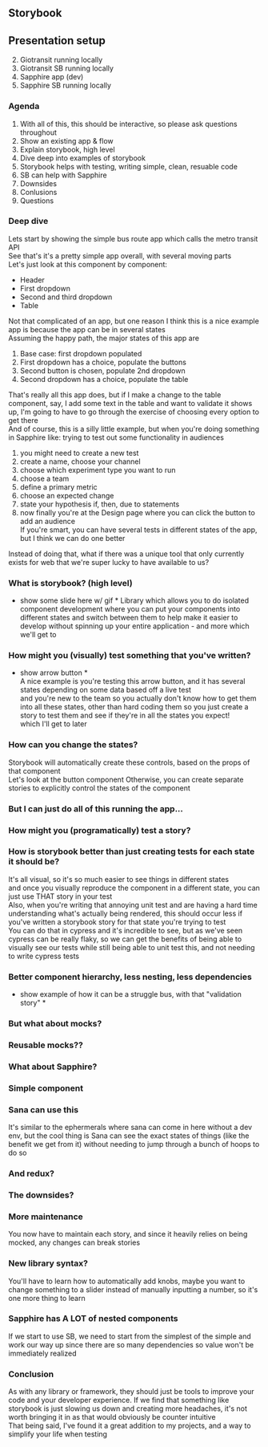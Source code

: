 ## Storybook

## Presentation setup
2. Giotransit running locally
3. Giotransit SB running locally
4. Sapphire app (dev)
5. Sapphire SB running locally

### Agenda
1. With all of this, this should be interactive, so please ask questions throughout
2. Show an existing app & flow
3. Explain storybook, high level
4. Dive deep into examples of storybook
5. Storybook helps with testing, writing simple, clean, resuable code
6. SB can help with Sapphire
7. Downsides
8. Conlusions
9. Questions

### Deep dive
Lets start by showing the simple bus route app which calls the metro transit API  
See that's it's a pretty simple app overall, with several moving parts  
Let's just look at this component by component:
- Header
- First dropdown
- Second and third dropdown
- Table

Not that complicated of an app, but one reason I think this is a nice example app is because the app can be in several states  
Assuming the happy path, the major states of this app are

1. Base case: first dropdown populated 
2. First dropdown has a choice, populate the buttons
3. Second button is chosen, populate 2nd dropdown
4. Second dropdown has a choice, populate the table

That's really all this app does, but if I make a change to the table component, say, I add some text in the table and want to validate it shows up, I'm going to have to go through the exercise of choosing every option to get there  
And of course, this is a silly little example, but when you're doing something in Sapphire like: trying to test out some functionality in audiences  

1. you might need to create a new test  
2. create a name, choose your channel
3. choose which experiment type you want to run
4. choose a team
5. define a primary metric
6. choose an expected change
7. state your hypothesis if, then, due to statements 
8. now finally you're at the Design page where you can click the button to add an audience  
If you're smart, you can have several tests in different states of the app, but I think we can do one better

Instead of doing that, what if there was a unique tool that only currently exists for web that we're super lucky to have available to us?

### What is storybook? (high level)
* show some slide here w/ gif *
Library which allows you to do isolated component development where you can put your components into different states 
and switch between them to help make it easier to develop without spinning up your entire application - and more which we'll get to

### How might you (visually) test something that you've written?
* show arrow button *  
A nice example is you're testing this arrow button, and it has several states depending on some data based off a live test  
and you're new to the team so you actually don't know how to get them into all these states, other than hard coding them
so you just create a story to test them and see if they're in all the states you expect!  
which I'll get to later  

### How can you change the states?
Storybook will automatically create these controls, based on the props of that component  
Let's look at the button component
Otherwise, you can create separate stories to explicitly control the states of the component

### But I can just do all of this running the app...

### How might you (programatically) test a story?

### How is storybook better than just creating tests for each state it should be?
It's all visual, so it's so much easier to see things in different states  
and once you visually reproduce the component in a different state, you can just use THAT story in your test  
Also, when you're writing that annoying unit test and are having a hard time understanding what's actually being rendered, this should occur less if you've written a storybook story for that state you're trying to test  
You can do that in cypress and it's incredible to see, but as we've seen cypress can be really flaky, so we can get the benefits of being able to visually see our tests while still being able to unit test this, and not needing to write cypress tests

### Better component hierarchy, less nesting, less dependencies
* show example of how it can be a struggle bus, with that "validation story" *

### But what about mocks?

### Reusable mocks??

### What about Sapphire?

### Simple component

### Sana can use this
It's similar to the ephermerals where sana can come in here without a dev env, but the cool thing is Sana can see the exact states of things (like the benefit we get from it) without needing to jump through a bunch of hoops to do so

### And redux?

### The downsides?

### More maintenance
You now have to maintain each story, and since it heavily relies on being mocked, any changes can break stories 

### New library syntax?
You'll have to learn how to automatically add knobs, maybe you want to change something to a slider instead of manually inputting a number, so it's one more thing to learn

### Sapphire has A LOT of nested components
If we start to use SB, we need to start from the simplest of the simple and work our way up since there are so many dependencies so value won't be immediately realized

### Conclusion
As with any library or framework, they should just be tools to improve your code and your developer experience. If we find that something like storybook is just slowing us down and creating more headaches, it's not worth bringing it in as that would obviously be counter intuitive  
That being said, I've found it a great addition to my projects, and a way to simplify your life when testing
